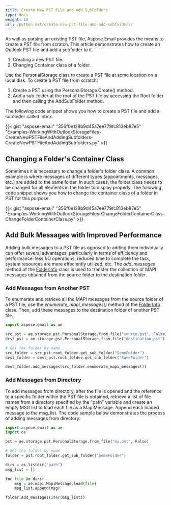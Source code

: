 ```yaml
---
title: Create New PST File and Add SubFolders
type: docs
weight: 10
url: /python-net/create-new-pst-file-and-add-subfolders/
---
```



As well as parsing an existing PST file, Aspose.Email provides the means to create a PST file from scratch. This article demonstrates how to create an Outlook PST file and add a subfolder to it.

1. Creating a new PST file.
1. Changing Container class of a folder.

Use the PersonalStorage class to create a PST file at some location on a local disk. To create a PST file from scratch:

1. Create a PST using the PersonalStorage.Create() method.
1. Add a sub-folder at the root of the PST file by accessing the Root folder and then calling the AddSubFolder method.

The following code snippet shows you how to create a PST file and add a subfolder called Inbox.



{{< gist "aspose-email" "356f0e128b9d45a7ee779fc813eb87e5" "Examples-WorkingWithOutlookStorageFiles-CreateNewPSTFileAndAddingSubfolders-CreateNewPSTFileAndAddingSubfolders.py" >}}
## **Changing a Folder's Container Class**
Sometimes it is necessary to change a folder's folder class. A common example is where messages of different types (appointments, messages, etc.) are added to the same folder. In such cases, the folder class needs to be changed for all elements in the folder to display properly. The following code snippet shows you how to change the container class of a folder in PST for this purpose.



{{< gist "aspose-email" "356f0e128b9d45a7ee779fc813eb87e5" "Examples-WorkingWithOutlookStorageFiles-ChangeFolderContainerClass-ChangeFolderContainerClass.py" >}}

## **Add Bulk Messages with Improved Performance**

Adding bulk messages to a PST file as opposed to adding them individually can offer several advantages, particularly in terms of efficiency and performance: less I/O operations, reduced time to complete the task, system resources are more effeciently utilized, etc. The *add_messages* method of the [FolderInfo](https://reference.aspose.com/email/python-net/aspose.email.storage.pst/folderinfo/#folderinfo-class) class is used to transfer the collection of MAPI messages obtained from the source folder to the destination folder.

### **Add Messages from Another PST**

To enumerate and retrieve all the MAPI messages from the source folder of a PST file, use the *enumerate_mapi_messages()* method of the [FolderInfo](https://reference.aspose.com/email/python-net/aspose.email.storage.pst/folderinfo/#folderinfo-class) class. Then, add these messages to the destination folder of another PST file.

```python
import aspose.email as ae

src_pst = ae.storage.pst.PersonalStorage.from_file("source.pst", False)
dest_pst = ae.storage.pst.PersonalStorage.from_file("destination.pst")

# Get the folder by name
src_folder = src_pst.root_folder.get_sub_folder("SomeFolder")
dest_folder = dest_pst.root_folder.get_sub_folder("SomeFolder")

dest_folder.add_messages(src_folder.enumerate_mapi_messages())
```

### **Add Messages from Directory**

To add messages from directory, after the file is opened and the reference to a specific folder within the PST file is obtained, retrieve a list of file names from a directory specified by the "path" variable and create an empty MSG list to load each file as a MapiMessage. Append each loaded message to the msg_list. The code sample below demonstrates the process of adding messages from directory:

```python
import aspose.email as ae
import os

pst = ae.storage.pst.PersonalStorage.from_file("my.pst", False)

# Get the folder by name
folder = pst.root_folder.get_sub_folder("SomeFolder")

dirs = os.listdir("path")
msg_list = []

for file in dirs:
    msg = ae.mapi.MapiMessage.load(file)
    msg_list.append(msg)

folder.add_messages(iter(msg_list))
```